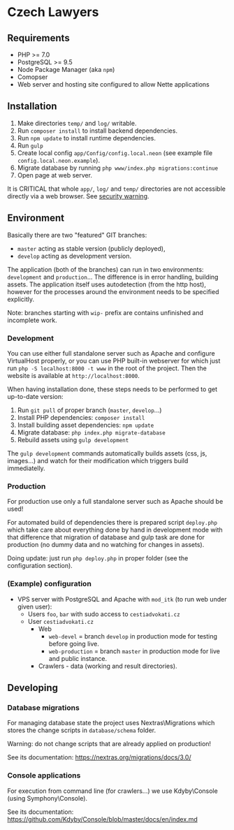 # Czech Lawyers

## Requirements

 - PHP >= 7.0
 - PostgreSQL >= 9.5
 - Node Package Manager (aka `npm`)
 - Comopser
 - Web server and hosting site configured to allow Nette applications

## Installation

1. Make directories `temp/` and `log/` writable.
2. Run `composer install` to install backend dependencies.
3. Run `npm update` to install runtime dependencies.
4. Run `gulp`
5. Create local config `app/Config/config.local.neon` (see example file `config.local.neon.example`).
6. Migrate database by running `php www/index.php migrations:continue`
7. Open page at web server.

It is CRITICAL that whole `app/`, `log/` and `temp/` directories are not accessible directly
via a web browser. See [security warning](https://nette.org/security-warning).

## Environment

Basically there are two "featured" GIT branches:

 - `master` acting as stable version (publicly deployed),
 - `develop` acting as development version.

The application (both of the branches) can run in two environments: `development` and `production`... The difference is in error handling, building assets. The application itself uses autodetection (from the http host), however for the processes around the environment needs to be specified explicitly.

Note: branches starting with `wip-` prefix are contains unfinished and incomplete work.

### Development

You can use either full standalone server such as Apache and configure VirtualHost properly, or you can use PHP built-in webserver for which just run `php -S localhost:8000 -t www` in the root of the project. Then the website is available at `http://localhost:8000`.


When having installation done, these steps needs to be performed to get up-to-date version:

1. Run `git pull` of proper branch (`master`, `develop`...)
2. Install PHP dependencies: `composer install`
3. Install building asset dependencies: `npm update`
4. Migrate database: `php index.php migrate-database`
5. Rebuild assets using `gulp development`

The `gulp development` commands automatically builds assets (css, js, images...) and watch for their modification which triggers build immediatelly.

### Production

For production use only a full standalone server such as Apache should be used!

For automated build of dependencies there is prepared script `deploy.php` which take care about everything done by hand in development mode with that difference that migration of database and gulp task are done for production (no dummy data and no watching for changes in assets).

Doing update: just run `php deploy.php` in proper folder (see the configuration section).

### (Example) configuration

* VPS server with PostgreSQL and Apache with `mod_itk` (to run web under given user):
  * Users `foo`, `bar` with sudo access to `cestiadvokati.cz`
  * User `cestiadvokati.cz`
    * Web
  	   * `web-devel` = branch `develop` in production mode for testing before going live.
  	   * `web-production` = branch `master` in production mode for live and public instance.
    * Crawlers - data (working and result directories).


## Developing

### Database migrations

For managing database state the project uses Nextras\Migrations which stores the change scripts in `database/schema` folder.

Warning: do not change scripts that are already applied on production!

See its documentation: https://nextras.org/migrations/docs/3.0/

### Console applications

For execution from command line (for crawlers...) we use Kdyby\Console (using Symphony\Console).

See its documentation: https://github.com/Kdyby/Console/blob/master/docs/en/index.md
